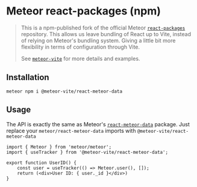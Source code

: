 # Meteor react-packages (npm)
> This is a npm-published fork of the official Meteor [`react-packages`](https://github.com/meteor/react-packages) repository.
> This allows us leave bundling of React up to Vite, instead of relying on Meteor's bundling system. Giving a little 
> bit more flexibility in terms of configuration through Vite.
> 
> See [`meteor-vite`](https://github.com/JorgenVatle/meteor-vite) for more details and examples.

## Installation
```shell
meteor npm i @meteor-vite/react-meteor-data
```

## Usage
The API is exactly the same as Meteor's [`react-meteor-data`](https://github.com/meteor/react-packages/tree/master/packages/react-meteor-data) package.
Just replace your `meteor/react-meteor-data` imports with `@meteor-vite/react-meteor-data`

```tsx
import { Meteor } from 'meteor/meteor';
import { useTracker } from '@meteor-vite/react-meteor-data';

export function UserID() {
    const user = useTracker(() => Meteor.user(), []);
    return (<div>User ID: { user._id }</div>)
}
```
